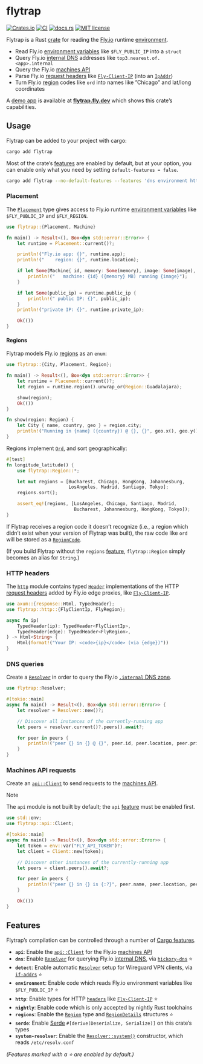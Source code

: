flytrap
=======

[![Crates.io](https://img.shields.io/crates/v/flytrap?label=crate&labelColor=%23fdc452&color=gray)][crate]
[![CI](https://img.shields.io/github/actions/workflow/status/silverlyra/flytrap/ci.yml?label=%20&logo=github)][build]
[![docs.rs](https://img.shields.io/docsrs/flytrap)][docs]
[![MIT license](https://img.shields.io/crates/l/flytrap?color=3ae)][license]

Flytrap is a Rust [crate][] for reading the [Fly.io][] runtime [environment][].

[crate]: https://lib.rs/crates/flytrap
[Fly.io]: https://fly.io/
[environment]: https://fly.io/docs/reference/runtime-environment/
[build]: https://github.com/silverlyra/flytrap/actions/workflows/ci.yml?query=branch%3Amain
[docs]: https://docs.rs/flytrap
[license]: ./LICENSE

- Read Fly.io [environment variables][env-vars] like `$FLY_PUBLIC_IP` into a `struct`
- Query Fly.io [internal DNS][dns] addresses like `top3.nearest.of.<app>.internal`
- Query the Fly.io [machines API][]
- Parse Fly.io [request headers][] like [`Fly-Client-IP`][] (into an [`IpAddr`][ip])
- Turn Fly.io [region][regions] codes like `ord` into names like ”Chicago” and lat/long coordinates

[env-vars]: https://fly.io/docs/reference/runtime-environment/#environment-variables
[dns]: https://fly.io/docs/reference/private-networking/#fly-internal-addresses
[machines API]: https://fly.io/docs/machines/api/
[request headers]: https://fly.io/docs/reference/runtime-environment/#request-headers
[`Fly-Client-IP`]: https://docs.rs/flytrap/latest/flytrap/http/struct.FlyClientIp.html
[ip]: https://doc.rust-lang.org/std/net/enum.IpAddr.html
[regions]: https://fly.io/docs/reference/regions/

A [demo app][] is available at [**flytrap.fly.dev**](https://flytrap.fly.dev) which shows this crate’s capabilities.

[demo app]: https://github.com/silverlyra/flytrap/tree/main/demo

## Usage

Flytrap can be added to your project with cargo:

```sh
cargo add flytrap
```

Most of the crate’s [features](#features) are enabled by default, but at your
option, you can enable only what you need by setting `default-features = false`.

```sh
cargo add flytrap --no-default-features --features 'dns environment http serde'
```

### Placement

The [`Placement`][placement] type gives access to Fly.io runtime
[environment variables][env-vars] like `$FLY_PUBLIC_IP` and `$FLY_REGION`.

```rust
use flytrap::{Placement, Machine}

fn main() -> Result<(), Box<dyn std::error::Error>> {
    let runtime = Placement::current()?;

    println!("Fly.io app: {}", runtime.app);
    println!("    region: {}", runtime.location);

    if let Some(Machine{ id, memory: Some(memory), image: Some(image), .. }) = runtime.machine {
        println!("   machine: {id} ({memory} MB) running {image}");
    }

    if let Some(public_ip) = runtime.public_ip {
        println!(" public IP: {}", public_ip);
    }
    println!("private IP: {}", runtime.private_ip);

    Ok(())
}
```

[placement]: https://docs.rs/flytrap/latest/flytrap/struct.Placement.html

#### Regions

Flytrap models Fly.io [regions][] as an `enum`:

```rust
use flytrap::{City, Placement, Region};

fn main() -> Result<(), Box<dyn std::error::Error>> {
    let runtime = Placement::current()?;
    let region = runtime.region().unwrap_or(Region::Guadalajara);

    show(region);
    Ok(())
}

fn show(region: Region) {
    let City { name, country, geo } = region.city;
    println!("Running in {name} ({country}) @ {}, {}", geo.x(), geo.y());
}
```

Regions implement [`Ord`][ord], and sort geographically:

```rust
#[test]
fn longitude_latitude() {
    use flytrap::Region::*;

    let mut regions = [Bucharest, Chicago, HongKong, Johannesburg,
                       LosAngeles, Madrid, Santiago, Tokyo];
    regions.sort();

    assert_eq!(regions, [LosAngeles, Chicago, Santiago, Madrid,
                         Bucharest, Johannesburg, HongKong, Tokyo]);
}
```

[ord]: https://doc.rust-lang.org/std/cmp/trait.Ord.html

If Flytrap receives a region code it doesn’t recognize (i.e., a region which
didn’t exist when your version of Flytrap was built), the raw code like `ord`
will be stored as a [`RegionCode`][region-code].

(If you build Flytrap without the `regions` [feature](#features),
`flytrap::Region` simply becomes an alias for `String`.)

[region]: https://docs.rs/flytrap/latest/flytrap/enum.Region.html
[region-code]: https://docs.rs/flytrap/latest/flytrap/struct.RegionCode.html

### HTTP headers

The [`http`][http] module contains typed [`Header`][headers] implementations of
the HTTP [request headers][] added by Fly.io edge proxies, like
[`Fly-Client-IP`][client-ip].

[http]: https://docs.rs/flytrap/latest/flytrap/http/index.html
[client-ip]: https://docs.rs/flytrap/latest/flytrap/http/struct.FlyClientIp.html

```rust
use axum::{response::Html, TypedHeader};
use flytrap::http::{FlyClientIp, FlyRegion};

async fn ip(
    TypedHeader(ip): TypedHeader<FlyClientIp>,
    TypedHeader(edge): TypedHeader<FlyRegion>,
) -> Html<String> {
    Html(format!("Your IP: <code>{ip}</code> (via {edge})"))
}
```

### DNS queries

Create a [`Resolver`][resolver] in order to query the Fly.io [`.internal` DNS zone][dns].

```rust
use flytrap::Resolver;

#[tokio::main]
async fn main() -> Result<(), Box<dyn std::error::Error>> {
    let resolver = Resolver::new()?;

    // Discover all instances of the currently-running app
    let peers = resolver.current()?.peers().await?;

    for peer in peers {
        println!("peer {} in {} @ {}", peer.id, peer.location, peer.private_ip);
    }
}
```

[resolver]: https://docs.rs/flytrap/latest/flytrap/struct.Resolver.html

### Machines API requests

Create an [`api::Client`][API client] to send requests to the [machines API][].

> [!NOTE]  
> The `api` module is not built by default; the `api` [feature][Cargo features] must be enabled first.

```rust
use std::env;
use flytrap::api::Client;

#[tokio::main]
async fn main() -> Result<(), Box<dyn std::error::Error>> {
    let token = env::var("FLY_API_TOKEN")?;
    let client = Client::new(token);

    // Discover other instances of the currently-running app
    let peers = client.peers().await?;

    for peer in peers {
        println!("peer {} in {} is {:?}", peer.name, peer.location, peer.state);
    }

    Ok(())
}
```

[API client]: https://docs.rs/flytrap/latest/flytrap/api/struct.Client.html

## Features

Flytrap’s compilation can be controlled through a number of [Cargo features][].

[Cargo features]: https://doc.rust-lang.org/cargo/reference/features.html

- **`api`**: Enable the [`api::Client`][API client] for the Fly.io [machines API][]
- **`dns`**: Enable [`Resolver`][resolver] for querying Fly.io [internal DNS][dns], via [`hickory-dns`][hickory] ⭐
- **`detect`**: Enable automatic [`Resolver`][resolver] setup for Wireguard VPN clients, via [`if-addrs`][if-addrs] ⭐️
- **`environment`**: Enable code which reads Fly.io environment variables like `$FLY_PUBLIC_IP` ⭐️
- **`http`**: Enable types for HTTP [`headers`][headers] like [`Fly-Client-IP`][client-ip] ⭐️
- **`nightly`**: Enable code which is only accepted by nightly Rust toolchains
- **`regions`**: Enable the [`Region`][region] type and [`RegionDetails`][region-details] structures ⭐️
- **`serde`**: Enable [Serde][serde] `#[derive(Deserialize, Serialize)]` on this crate’s types
- **`system-resolver`**: Enable the [`Resolver::system()`][system-resolver] constructor, which reads `/etc/resolv.conf`

_(Features marked with a ⭐️ are enabled by default.)_

[headers]: https://docs.rs/headers/latest/headers/trait.Header.html
[hickory]: https://lib.rs/crates/hickory-resolver
[if-addrs]: https://lib.rs/crates/if-addrs
[region-details]: https://docs.rs/flytrap/latest/flytrap/struct.RegionDetails.html
[serde]: https://serde.rs/
[system-resolver]: https://docs.rs/flytrap/latest/flytrap/struct.Resolver.html#method.system
